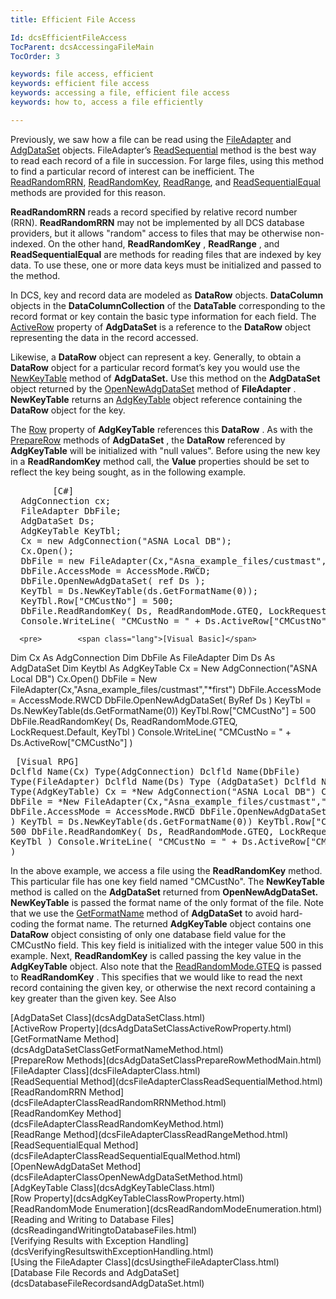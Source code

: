 ```yaml
---
title: Efficient File Access

Id: dcsEfficientFileAccess
TocParent: dcsAccessingaFileMain
TocOrder: 3

keywords: file access, efficient
keywords: efficient file access
keywords: accessing a file, efficient file access
keywords: how to, access a file efficiently

---
```


Previously, we saw how a file can be read using the [ FileAdapter](dcsFileAdapterClass.html) and [AdgDataSet](dcsAdgDataSetClass.html) objects. FileAdapter’s [ReadSequential](dcsFileAdapterClassReadSequentialMethod.html) method is the best way to read each record of a file in succession. For large files, using this method to find a particular record of interest can be inefficient. The [ReadRandomRRN](dcsFileAdapterClassReadRandomRRNMethod.html), [ReadRandomKey](dcsFileAdapterClassReadRandomKeyMethod.html), [ ReadRange](dcsFileAdapterClassReadRangeMethod.html), and [ReadSequentialEqual](dcsFileAdapterClassReadSequentialEqualMethod.html) methods are provided for this reason.

**ReadRandomRRN** reads a record specified by relative record number (RRN). **ReadRandomRRN** may not be implemented by all DCS database providers, but it allows "random" access to files that may be otherwise non-indexed. On the other hand, **ReadRandomKey** , **ReadRange** , and **ReadSequentialEqual** are methods for reading files that are indexed by key data. To use these, one or more data keys must be initialized and passed to the method.

In DCS, key and record data are modeled as **DataRow** objects. **DataColumn** objects in the **DataColumnCollection** of the **DataTable** corresponding to the record format or key contain the basic type information for each field. The [ActiveRow](dcsAdgDataSetClassActiveRowProperty.html) property of **AdgDataSet** is a reference to the **DataRow** object representing the data in the record accessed. 

Likewise, a **DataRow** object can represent a key. Generally, to obtain a **DataRow** object for a particular record format’s key you would use the [NewKeyTable](dcsAdgDataSetClassNewKeyTableMethods.html) method of **AdgDataSet.** Use this method on the **AdgDataSet** object returned by the [OpenNewAdgDataSet](dcsFileAdapterClassOpenNewAdgDataSetMethod.html) method of **FileAdapter** . **NewKeyTable** returns an [AdgKeyTable](dcsAdgKeyTableClass.html) object reference containing the **DataRow** object for the key.

The [Row](dcsAdgKeyTableClassRowProperty.html) property of **AdgKeyTable** references this **DataRow** . As with the [ PrepareRow](dcsAdgDataSetClassPrepareRowMethodMain.html) methods of **AdgDataSet** , the **DataRow** referenced by **AdgKeyTable** will be initialized with "null values". Before using the new key in a **ReadRandomKey** method call, the **Value** properties should be set to reflect the key being sought, as in the following example.
<pre>        <span class="lang">[C#]</span>
  AdgConnection cx;
  FileAdapter DbFile;
  AdgDataSet Ds;
  AdgKeyTable KeyTbl;
  Cx = new AdgConnection("ASNA Local DB");
  Cx.Open();
  DbFile = new FileAdapter(Cx,"Asna_example_files/custmast","*first");
  DbFile.AccessMode = AccessMode.RWCD;
  DbFile.OpenNewAdgDataSet( ref Ds );
  KeyTbl = Ds.NewKeyTable(ds.GetFormatName(0));
  KeyTbl.Row["CMCustNo"] = 500;
  DbFile.ReadRandomKey( Ds, ReadRandomMode.GTEQ, LockRequest.Default, KeyTbl );
  Console.WriteLine( "CMCustNo = " + Ds.ActiveRow["CMCustNo"] ) ;</pre>
      <pre>        <span class="lang">[Visual Basic]</span>
  Dim Cx As AdgConnection
  Dim DbFile As FileAdapter
  Dim Ds As AdgDataSet
  Dim Keytbl As AdgKeyTable
  Cx = New AdgConnection("ASNA Local DB")
  Cx.Open()
  DbFile = New FileAdapter(Cx,"Asna_example_files/custmast","*first")
  DbFile.AccessMode = AccessMode.RWCD
  DbFile.OpenNewAdgDataSet( ByRef Ds )
  KeyTbl = Ds.NewKeyTable(ds.GetFormatName(0))
  KeyTbl.Row["CMCustNo"] = 500
  DbFile.ReadRandomKey( Ds, ReadRandomMode.GTEQ, LockRequest.Default, KeyTbl )
  Console.WriteLine( "CMCustNo = " + Ds.ActiveRow["CMCustNo"] )</pre>
      <pre class="prettyprint">        <span class="lang">[Visual RPG]</span>
  Dclfld Name(Cx) Type(AdgConnection)
  Dclfld Name(DbFile) Type(FileAdapter)
  Dclfld Name(Ds) Type (AdgDataSet)
  Dclfld Name (KeyTbl) Type(AdgKeyTable)
  Cx = *New AdgConnection("ASNA Local DB")
  Cx.Open()
  DbFile = *New FileAdapter(Cx,"Asna_example_files/custmast","*first")
  DbFile.AccessMode = AccessMode.RWCD
  DbFile.OpenNewAdgDataSet( *ByRef Ds )
  KeyTbl = Ds.NewKeyTable(ds.GetFormatName(0))
  KeyTbl.Row["CMCustNo"] = 500
  DbFile.ReadRandomKey( Ds, ReadRandomMode.GTEQ, LockRequest.Default, KeyTbl )
  Console.WriteLine( "CMCustNo = " + Ds.ActiveRow["CMCustNo"] )</pre>

In the above example, we access a file using the **ReadRandomKey** method. This particular file has one key field named "CMCustNo". The **NewKeyTable** method is called on the **AdgDataSet** returned from **OpenNewAdgDataSet.** **NewKeyTable** is passed the format name of the only format of the file. Note that we use the [GetFormatName](dcsAdgDataSetClassGetFormatNameMethod.html) method of **AdgDataSet** to avoid hard-coding the format name. The returned **AdgKeyTable** object contains one **DataRow** object consisting of only one database field value for the CMCustNo field. This key field is initialized with the integer value 500 in this example. Next, **ReadRandomKey** is called passing the key value in the **AdgKeyTable** object. Also note that the [ ReadRandomMode.GTEQ](dcsReadRandomModeEnumeration.html) is passed to **ReadRandomKey** . This specifies that we would like to read the next record containing the given key, or otherwise the next record containing a key greater than the given key.
See Also

<dl />
      [AdgDataSet Class](dcsAdgDataSetClass.html)
      <br />
      [ActiveRow Property](dcsAdgDataSetClassActiveRowProperty.html)
      <br />
      [GetFormatName Method](dcsAdgDataSetClassGetFormatNameMethod.html)
      <br />
      [PrepareRow Methods](dcsAdgDataSetClassPrepareRowMethodMain.html)
      <br />
      [FileAdapter Class](dcsFileAdapterClass.html)
      <br />
      [ReadSequential Method](dcsFileAdapterClassReadSequentialMethod.html)
      <br />
      [ReadRandomRRN Method](dcsFileAdapterClassReadRandomRRNMethod.html)
      <br />
      [ReadRandomKey Method](dcsFileAdapterClassReadRandomKeyMethod.html)
      <br />
      [ReadRange Method](dcsFileAdapterClassReadRangeMethod.html)
      <br />
      [ReadSequentialEqual 
					Method](dcsFileAdapterClassReadSequentialEqualMethod.html)
      <br />
      [OpenNewAdgDataSet Method](dcsFileAdapterClassOpenNewAdgDataSetMethod.html)
      <br />
      [AdgKeyTable Class](dcsAdgKeyTableClass.html)
      <br />
      [Row Property](dcsAdgKeyTableClassRowProperty.html)
      <br />
      [ReadRandomMode Enumeration](dcsReadRandomModeEnumeration.html)
      <br />
      [Reading and Writing to Database 
					Files](dcsReadingandWritingtoDatabaseFiles.html)
      <br />
      [Verifying Results with 
					Exception Handling](dcsVerifyingResultswithExceptionHandling.html)
      <br />
      [Using the FileAdapter Class](dcsUsingtheFileAdapterClass.html)
      <br />
      [Database File Records and 
					AdgDataSet](dcsDatabaseFileRecordsandAdgDataSet.html)

